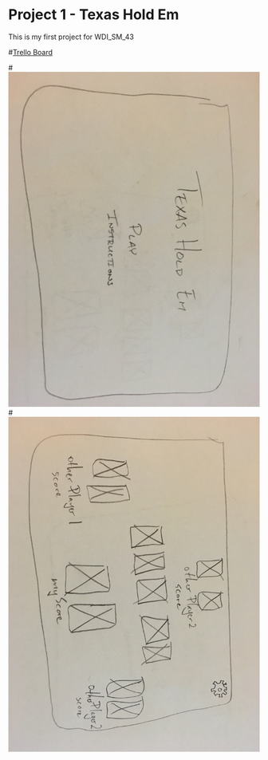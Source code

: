 # Project 1 - Texas Hold Em

This is my first project for WDI\_SM_43

#[Trello Board](https://trello.com/b/nWphyNx2/project-1-texas-hold-em)

#![Home Wireframe](assets/Home_Screen.JPG)
#![Game Board](assets/Game_Board.JPG)